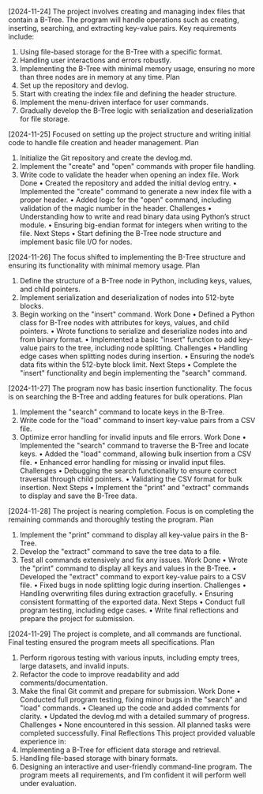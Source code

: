 [2024-11-24]
The project involves creating and managing index files that contain a B-Tree. The program will handle operations such as creating, inserting, searching, and extracting key-value pairs. Key requirements include:

1. Using file-based storage for the B-Tree with a specific format.
2. Handling user interactions and errors robustly.
3. Implementing the B-Tree with minimal memory usage, ensuring no more than three nodes are in memory at any time.
   Plan
4. Set up the repository and devlog.
5. Start with creating the index file and defining the header structure.
6. Implement the menu-driven interface for user commands.
7. Gradually develop the B-Tree logic with serialization and deserialization for file storage.

[2024-11-25]
Focused on setting up the project structure and writing initial code to handle file creation and header management.
Plan

1. Initialize the Git repository and create the devlog.md.
2. Implement the "create" and "open" commands with proper file handling.
3. Write code to validate the header when opening an index file.
   Work Done
   • Created the repository and added the initial devlog entry.
   • Implemented the "create" command to generate a new index file with a proper header.
   • Added logic for the "open" command, including validation of the magic number in the header.
   Challenges
   • Understanding how to write and read binary data using Python’s struct module.
   • Ensuring big-endian format for integers when writing to the file.
   Next Steps
   • Start defining the B-Tree node structure and implement basic file I/O for nodes.

[2024-11-26]
The focus shifted to implementing the B-Tree structure and ensuring its functionality with minimal memory usage.
Plan

1. Define the structure of a B-Tree node in Python, including keys, values, and child pointers.
2. Implement serialization and deserialization of nodes into 512-byte blocks.
3. Begin working on the "insert" command.
   Work Done
   • Defined a Python class for B-Tree nodes with attributes for keys, values, and child pointers.
   • Wrote functions to serialize and deserialize nodes into and from binary format.
   • Implemented a basic "insert" function to add key-value pairs to the tree, including node splitting.
   Challenges
   • Handling edge cases when splitting nodes during insertion.
   • Ensuring the node’s data fits within the 512-byte block limit.
   Next Steps
   • Complete the "insert" functionality and begin implementing the "search" command.

[2024-11-27]
The program now has basic insertion functionality. The focus is on searching the B-Tree and adding features for bulk operations.
Plan

1. Implement the "search" command to locate keys in the B-Tree.
2. Write code for the "load" command to insert key-value pairs from a CSV file.
3. Optimize error handling for invalid inputs and file errors.
   Work Done
   • Implemented the "search" command to traverse the B-Tree and locate keys.
   • Added the "load" command, allowing bulk insertion from a CSV file.
   • Enhanced error handling for missing or invalid input files.
   Challenges
   • Debugging the search functionality to ensure correct traversal through child pointers.
   • Validating the CSV format for bulk insertion.
   Next Steps
   • Implement the "print" and "extract" commands to display and save the B-Tree data.

[2024-11-28]
The project is nearing completion. Focus is on completing the remaining commands and thoroughly testing the program.
Plan

1. Implement the "print" command to display all key-value pairs in the B-Tree.
2. Develop the "extract" command to save the tree data to a file.
3. Test all commands extensively and fix any issues.
   Work Done
   • Wrote the "print" command to display all keys and values in the B-Tree.
   • Developed the "extract" command to export key-value pairs to a CSV file.
   • Fixed bugs in node splitting logic during insertion.
   Challenges
   • Handling overwriting files during extraction gracefully.
   • Ensuring consistent formatting of the exported data.
   Next Steps
   • Conduct full program testing, including edge cases.
   • Write final reflections and prepare the project for submission.

[2024-11-29]
The project is complete, and all commands are functional. Final testing ensured the program meets all specifications.
Plan

1. Perform rigorous testing with various inputs, including empty trees, large datasets, and invalid inputs.
2. Refactor the code to improve readability and add comments/documentation.
3. Make the final Git commit and prepare for submission.
   Work Done
   • Conducted full program testing, fixing minor bugs in the "search" and "load" commands.
   • Cleaned up the code and added comments for clarity.
   • Updated the devlog.md with a detailed summary of progress.
   Challenges
   • None encountered in this session. All planned tasks were completed successfully.
   Final Reflections
   This project provided valuable experience in:
4. Implementing a B-Tree for efficient data storage and retrieval.
5. Handling file-based storage with binary formats.
6. Designing an interactive and user-friendly command-line program.
   The program meets all requirements, and I’m confident it will perform well under evaluation.
